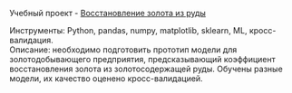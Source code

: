 Учебный проект - [Восстановление золота из руды](https://github.com/alexsurina/study-project-gold/blob/main/gold_recovery.ipynb)

Инструменты: Python, pandas, numpy, matplotlib, sklearn, ML, кросс-валидация.  
Описание: необходимо подготовить прототип модели для золотодобывающего предприятия, предсказывающий коэффициент восстановления золота из золотосодержащей руды. Обучены разные модели, их качество оценено кросс-валидацией. 
